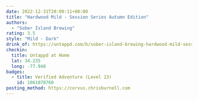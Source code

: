 ```yaml
---
date: 2022-12-31T20:09:11+00:00
title: "Hardwood Mild - Session Series Autumn Edition"
authors:
  - "Sober Island Brewing"
rating: 3.5
style: "Mild - Dark"
drink_of: https://untappd.com/b/sober-island-brewing-hardwood-mild-session-series-autumn-edition/5161027
checkin:
  title: Untappd at Home
  lat: 34.235
  long: -77.948
badges:
  - title: Verified Adventure (Level 23)
    id: 1061070760
posting_method: https://corvus.chrisburnell.com
---
```

